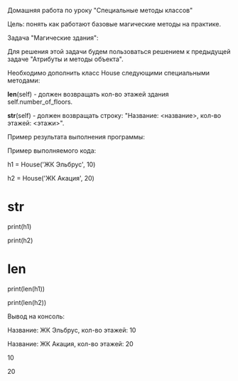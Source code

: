 Домашняя работа по уроку "Специальные методы классов"

Цель: понять как работают базовые магические методы на практике.

Задача "Магические здания":

Для решения этой задачи будем пользоваться решением к предыдущей задаче "Атрибуты и методы объекта".

Необходимо дополнить класс House следующими специальными методами:

__len__(self) - должен возвращать кол-во этажей здания self.number_of_floors.

__str__(self) - должен возвращать строку: "Название: <название>, кол-во этажей: <этажи>".

Пример результата выполнения программы:

Пример выполняемого кода:

h1 = House('ЖК Эльбрус', 10)

h2 = House('ЖК Акация', 20)

# __str__

print(h1)

print(h2)

# __len__

print(len(h1))

print(len(h2))

Вывод на консоль:

Название: ЖК Эльбрус, кол-во этажей: 10

Название: ЖК Акация, кол-во этажей: 20

10

20
